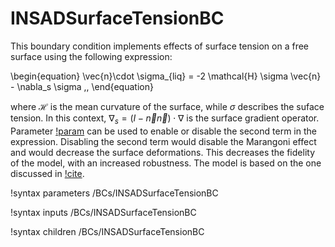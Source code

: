 # INSADSurfaceTensionBC

This boundary condition implements effects of surface tension on a free
surface using the following expression:

\begin{equation}
\vec{n}\cdot \sigma_{liq} = -2 \mathcal{H} \sigma \vec{n} - \nabla_s \sigma \,,
\end{equation}

where $\mathcal{H}$ is the mean curvature of the surface, while
$\sigma$ describes the suface tension. In this context, $\nabla_s = (I-\vec{n}\vec{n})\cdot \nabla$
is the surface gradient operator. Parameter [!param](/BCs/INSADSurfaceTensionBC/include_gradient_terms)
can be used to enable or disable the second term in the expression.
Disabling the second term would disable the Marangoni effect and would decrease the
surface deformations. This decreases the fidelity of the model, with an increased robustness.
The model is based on the one discussed in [!cite](cairncross2000finite).

!syntax parameters /BCs/INSADSurfaceTensionBC

!syntax inputs /BCs/INSADSurfaceTensionBC

!syntax children /BCs/INSADSurfaceTensionBC
